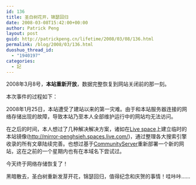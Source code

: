```yaml
---
id: 136
title: 圣白树花开，锦瑟回归
date: 2008-03-08T15:42:00+00:00
author: Patrick Peng
layout: post
guid: http://patrickpeng.cn/lifetime/2008/03/08/136.html
permalink: /blog/2008/03/136.html
duoshuo_thread_id:
  - "1940197"
categories:
  - 記
---
```

<p>2008年3月8号，<strong>本站重新开放</strong>，数据完整恢复到网站关闭前的那一刻。</p>  <p>本次事件的过程如下：</p>  <p>2008年1月25日，本站遭受了建站以来的第一灾难。由于和本站服务器连接的网络存储出现的故障，导致本站乃至本人全部维护运行中的网站均无法访问。</p>  <p>在之后的时间，本人想过了几种解决解决方案，诸如在<a href="http://spaces.live.com" target="_blank">Live space</a>上建立临时的本站镜像(<a href="http://mirror-penghsieh.spaces.live.com/" target="_blank">http://mirror-penghsieh.spaces.live.com/</a>)，通过整理各大搜索引擎收录的所有文章陆续完善。也想过基于<a href="http://communityserver.org/" target="_blank">CommunityServer</a>重新部署一个新的网站，这在之前的一个星期内也有在本域名下尝试过。</p>  <p>今天终于网络存储恢复了！</p>  <p>黑暗散去，圣白树重新发芽开花，锦瑟回归，值得纪念和庆贺的事情！哇咔咔……</p>